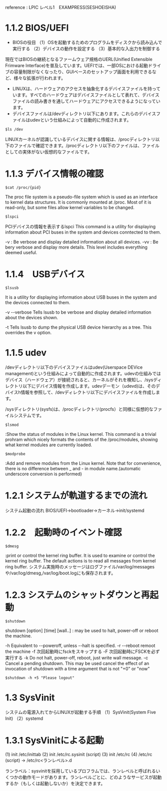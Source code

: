 
reference : LPIC レベル1　EXAMPRESS(SESHOEISHA)

# 1.1.2 BIOS/UEFI

- BIOSの役目
（1）OSを起動するためのプログラムをディスクから読み込んで実行する
（2）デバイスの動作を設定する
（3）基本的な入出力を制御する

現在ではBIOSの継続となるファームウェア規格のUERL(Unified Extensible Frimware Interface)を普及しています。UEFIでは、一部OSにおける起動ドライブの容量制限がなくなったり、GUIベースのセットアップ画面を利用できるなど、様々な拡張が行われます。

- LINUXは、ハードウェアのアクセスを抽象化するデバイスファイルを持っています。すべてのハードウェアはデバイスファイルとして表れて、デバイスファイルの読み書きを通してハードウェアにアクセスできるようになっています。
- デバイスファイルは/devディレクトリ以下にあります。これらのデバイスファイルはudevという仕組みによって自動的に作成されます。

```
$ls /dev
```

LINUXカーネルが認識しているデバイスに関する情報は、/procディレクトリ以下のファイルで確認できます。/procディレクトリ以下のファイルは、ファイルとしての実体がない仮想的なファイルです。

# 1.1.3 デバイス情報の確認
 
```
$cat /proc/{pid}
```
The proc file system is a pseudo-file system which is used as an interface to kernel data structures. It is commonly mounted at /proc. Most of it is read-only, but some files allow kernel variables to be changed.

```
$lspci
```

PCIデバイスの情報を表示するlspci
This command is a utility for displaying information about PCI buses in the system and devices conntected to them.

-v : Be verbose and display detailed information about all devices.
-vv : Be bery verbose and display more details. This level includes everything deemed useful.

# 1.1.4　USBデバイス

```
$lsusb
```

It is a utility for displaying information about USB buses in the system and the devices connected to them.

-v --verbose Tells lsusb to be verbose and display detailed information about the devices shown.

-t Tells lsusb to dump the physical USB device hierarchy as a tree. This overrides the v option.

# 1.1.5 udev

/devディレクトリ以下のデバイスファイルはudev(Userspace DEVice management)という仕組みによって自動的に作成されます。udevの仕組みではデバイス（ハードウェア）が接続されると、カーネルがそれを検知し、/sysディレクトリ以下にデバイス情報を作成します。udevデーモン（udevd)は、そのデバイスh情報を参照して、/devディレクトリ以下にデバイスファイルを作成します。

/sysディレクトリ(sysfs)は、/procディレクトリ(procfs）と同様に仮想的なファイルシステムです。

```
$lsmod
```
:Show the status of modules in the Linux kernel. This command is a trivial prohram which nicely formats the contents of the /proc/modules, showing what kernel modules are currently loaded.

```
$modprobe
```
:Add and remove modules from the Linux kernel.
Note that for convenience, there is no difference between _ and - in module name.(automatic underscore conversion is performed)

# 1.2.1 システムが軌道するまでの流れ

システム起動の流れ
BIOS/UEFI→bootloader→カーネル→init/systemd

# 1.2.2　起動時のイベント確認

```
$dmesg
```
:print or control the kernel ring buffer. It is used to examine or control the kernel ring buffer. The default actions is to read all messages from kernel ring buffer.
システム実施時のメッセージはログファイル/var/log/messagesや/var/log/dmesg,/var/log/boot.logにも保存されます。

# 1.2.3 システムのシャットダウンと再起動

```
$shutdown
```
shutdown [option] [time] [wall..]
: may be used to halt, power-off or reboot the machine.

-h Equivalent to --poweroff, unless --halt is specified.
-r --reboot remoot the machine
-f 次回起動時にfsckをスキップする
-F 次回起動時にFSCKを必ず実行する
-k Do not halt, power-off, reboot, just write wall message.
-c Cancel a pending shutdown. This may be used cancel the effect of an invocation of shutdown with a time argument that is not "+0" or "now"

```
$shutdown -h +5 "Please logout" 
```

# 1.3 SysVinit

システムの電源入れてからLINUXが起動する手順
（1）SysVinit(System Five Init)
（2）systemd 

# 1.3.1 SysVinitによる起動

(1) init /etc/inittab
(2) init /etc/rc.sysinit (script)
(3) init /etc/rc
(4) /etc/rc (script) -> /etc/rc<ランレベル>.d

ランラベル：sysvinitを採用しているプロフラムでは、ランレベルと呼ばれるいくつかの動作モードがあります。ランレベルごとに、どのようなサービスが起動するか（もしくは起動しないか）を決定できます。
 
